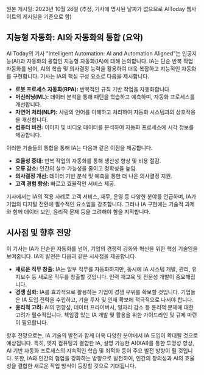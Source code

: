 원본 게시일: 2023년 10월 26일 (추정, 기사에 명시된 날짜가 없으므로 AIToday 웹사이트의 게시일을 기준으로 함)


## 지능형 자동화: AI와 자동화의 통합 (요약)

AI Today의 기사 "Intelligent Automation: AI and Automation Aligned"는 인공지능(AI)과 자동화의 융합인 지능형 자동화(IA)에 대해 논의합니다.  IA는 단순 반복 작업 자동화를 넘어, AI의 학습 및 의사결정 능력을 활용하여 더욱 복잡하고 지능적인 자동화를 구현합니다.  기사는 IA의 핵심 구성 요소로 다음을 제시합니다.

* **로봇 프로세스 자동화(RPA):** 반복적인 규칙 기반 작업을 자동화합니다.
* **머신러닝(ML):** 데이터 분석을 통해 패턴을 학습하고 예측하며, 자동화 프로세스를 개선합니다.
* **자연어 처리(NLP):** 사람의 언어를 이해하고 처리하여 자동화 시스템과의 상호작용을 개선합니다.
* **컴퓨터 비전:** 이미지 및 비디오 데이터를 분석하여 자동화 프로세스에 시각 정보를 제공합니다.

이러한 기술들의 통합을 통해 IA는 다음과 같은 이점을 제공합니다.

* **효율성 증대:** 반복 작업의 자동화를 통해 생산성 향상 및 비용 절감.
* **오류 감소:** 인간의 실수 가능성을 줄이고 정확성을 높임.
* **의사결정 개선:** 데이터 기반 분석 및 예측을 통한 더 나은 의사결정 지원.
* **고객 경험 향상:** 빠르고 효율적인 서비스 제공.

기사에서는 IA의 적용 사례로 고객 서비스, 재무, 운영 등 다양한 분야를 언급하며,  IA가 기업의 디지털 전환에 필수적인 요소임을 강조합니다.  그러나 IA 구현에는 기술적 과제와 함께 데이터 보안, 윤리적 문제 등을 고려해야 함을 지적합니다.


## 시사점 및 향후 전망

이 기사는 IA가 단순한 자동화를 넘어, 기업의 경쟁력 강화와 혁신을 위한 핵심 기술임을 보여줍니다.  IA의 발전은 다음과 같은 시사점을 제공합니다.

* **새로운 직무 창출:** IA는 일부 직무를 자동화하지만, 동시에 IA 시스템 개발, 관리, 유지보수 등 새로운 직무를 창출할 것입니다.  인력 재교육 및 전문성 개발이 중요해집니다.
* **경쟁 심화:** IA를 효과적으로 활용하는 기업이 경쟁 우위를 확보할 것입니다.  기업들은 IA 도입 전략을 수립하고, 기술 투자 및 인재 확보에 적극적으로 나서야 합니다.
* **윤리적 고려:** AI의 편향성, 데이터 프라이버시, 일자리 감소 등 윤리적 문제에 대한 고려가 필수적입니다.  책임감 있는 IA 개발 및 활용을 위한 가이드라인 및 규제 마련이 필요합니다.


향후 전망으로는, IA 기술의 발전과 함께 더욱 다양한 분야에서 IA 도입이 확대될 것으로 예상됩니다. 특히,  엣지 컴퓨팅과 결합한 IA,  설명 가능한 AI(XAI)를 통한 투명성 향상,  AI 기반 자동화 프로세스의 지속적인 학습 및 최적화 등이 주요 발전 방향이 될 것입니다.  또한,  IA와 인간의 협업을 강화하는 방향으로 발전하여, 인간의 창의성과 AI의 효율성을 결합한 새로운 작업 방식이 등장할 것으로 기대됩니다.